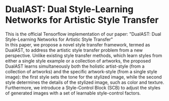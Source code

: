 # DualAST: Dual Style-Learning Networks for Artistic Style Transfer
This is the official Tensorflow implementation of our paper: "DualAST: Dual Style-Learning Networks for Artistic Style Transfer"  
In this paper, we propose a novel style transfer framework, termed as DualAST, to address the artistic style transfer problem from a new perspective. Unlike existing style transfer methods, which learn styles from either a single style example or a collection of artworks, the proposed DualAST learns simultaneously both the holistic artist-style (from a collection of artworks) and the specific artwork-style (from a single style image): the first style sets the tone for the stylized image, while the second style determines the details of the stylized image, such as color and texture. Furthermore, we introduce a Style-Control Block (SCB) to adjust the styles of generated images with a set of learnable style-control factors.

